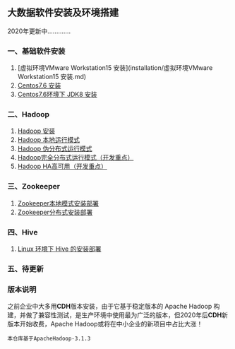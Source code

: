 ## 大数据软件安装及环境搭建

2020年更新中.............

### 一、基础软件安装

1. [虚拟环境VMware Workstation15 安装](installation/虚拟环境VMware Workstation15 安装.md)
2. [Centos7.6 安装](https://github.com/heibaiying/BigData-Notes/blob/master/notes/installation/Linux下JDK安装.md)
3. [Centos7.6环境下 JDK8 安装](https://github.com/heibaiying/BigData-Notes/blob/master/notes/installation/Linux下JDK安装.md)

### 二、Hadoop

1. [Hadoop 安装](https://github.com/heibaiying/BigData-Notes/blob/master/notes/installation/Hadoop单机环境搭建.md)
2. [Hadoop 本地运行模式](https://github.com/heibaiying/BigData-Notes/blob/master/notes/installation/Hadoop单机环境搭建.md)
3. [Hadoop 伪分布式运行模式](https://github.com/heibaiying/BigData-Notes/blob/master/notes/installation/Hadoop集群环境搭建.md)
4. [Hadoop完全分布式运行模式（开发重点）](https://github.com/heibaiying/BigData-Notes/blob/master/notes/installation/基于Zookeeper搭建Hadoop高可用集群.md)
5. [Hadoop HA高可用（开发重点）](https://github.com/heibaiying/BigData-Notes/blob/master/notes/installation/基于Zookeeper搭建Hadoop高可用集群.md)

### 三、Zookeeper

1. [Zookeeper本地模式安装部署](https://github.com/heibaiying/BigData-Notes/blob/master/notes/installation/Spark开发环境搭建.md)
2. [Zookeeper分布式安装部署](https://github.com/heibaiying/BigData-Notes/blob/master/notes/installation/Spark集群环境搭建.md)

### 四、Hive

1. [Linux 环境下 Hive 的安装部署](https:bigdata2018.com)

### 五、待更新


### 版本说明

之前企业中大多用**CDH**版本安装，由于它基于稳定版本的 Apache Hadoop 构建，并做了兼容性测试，是生产环境中使用最为广泛的版本，但2020年后**CDH**新版本开始收费，Apache Hadoop或将在中小企业的新项目中占比大涨！

```hsell
本仓库基于ApacheHadoop-3.1.3
```

